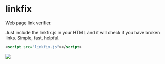 linkfix
=======

Web page link verifier.

Just include the linkfix.js in your HTML and it will check if you have broken links. Simple, fast, helpful.

```xml
<script src="linkfix.js"></script>
```

![](hhttp://s11.postimg.org/r4cojw82r/linkfix.png)